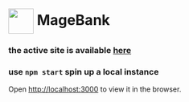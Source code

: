 # <img align="center" width="50" height="50" src="./public/favicon.ico"> MageBank



### the active site is available [here](https://somehting.com)

### use `npm start` spin up a local instance
Open [http://localhost:3000](http://localhost:3000) to view it in the browser.